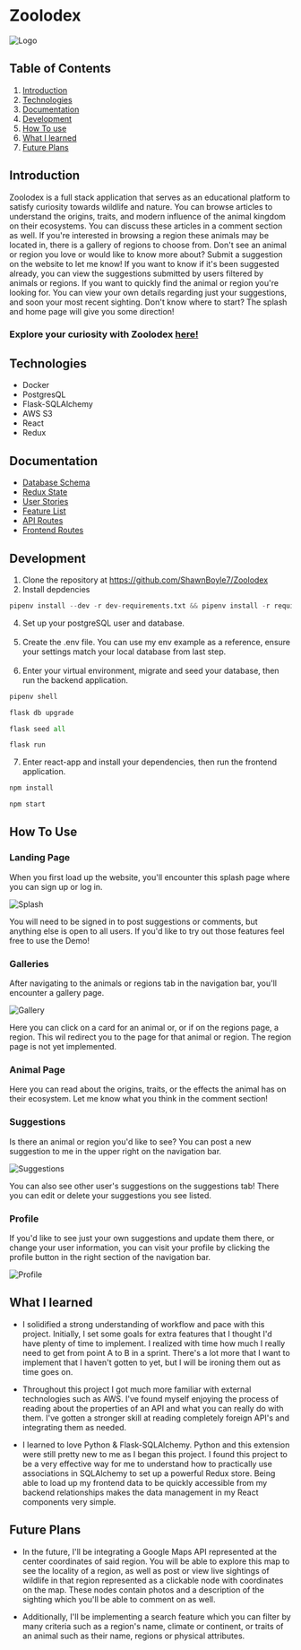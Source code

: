 # Zoolodex
![Logo](https://i.imgur.com/luPwxIE.png)

## Table of Contents

1. [Introduction](#introduction)
2. [Technologies](#technologies)
3. [Documentation](#documentation)
4. [Development](#development)
5. [How To use](#how-to-use)
6. [What I learned](#what-i-learned)
7. [Future Plans](#future-plans)

## Introduction

Zoolodex is a full stack application that serves as an educational platform to satisfy curiosity towards wildlife and nature. You can browse articles to understand the origins, traits, and modern influence of the animal kingdom on their ecosystems. You can discuss these articles in a comment section as well. If you're interested in browsing a region these animals may be located in, there is a gallery of regions to choose from. Don't see an animal or region you love or would like to know more about? Submit a suggestion on the website to let me know! If you want to know if it's been suggested already, you can view the suggestions submitted by users filtered by animals or regions. If you want to quickly find the animal or region you're looking for. You can view your own details regarding just your suggestions, and soon your most recent sighting. Don't know where to start? The splash and home page will give you some direction!

### Explore your curiosity with Zoolodex [here!](https://zoolodex.herokuapp.com)

## Technologies

* Docker
* PostgresQL
* Flask-SQLAlchemy
* AWS S3
* React
* Redux

## Documentation

* [Database Schema](https://github.com/ShawnBoyle7/Zoolodex/wiki/Database-Schema)
* [Redux State](https://github.com/ShawnBoyle7/Zoolodex/wiki/Redux-State)
* [User Stories](https://github.com/ShawnBoyle7/Zoolodex/wiki/User-Stories)
* [Feature List](https://github.com/ShawnBoyle7/Zoolodex/wiki/Feature-List)
* [API Routes](https://github.com/ShawnBoyle7/Zoolodex/wiki/API-Routes)
* [Frontend Routes](https://github.com/ShawnBoyle7/Zoolodex/wiki/Frontend-Routes)

## Development

1. Clone the repository at https://github.com/ShawnBoyle7/Zoolodex
2. Install depdencies  
```py
pipenv install --dev -r dev-requirements.txt && pipenv install -r requirements.txt 
```
4. Set up your postgreSQL user and database. <br></br>
5. Create the .env file. You can use my env example as a reference, ensure your settings match your local database from last step. <br></br>
6. Enter your virtual environment, migrate and seed your database, then run the backend application.  
```py
pipenv shell
```
```py
flask db upgrade
```
```py
flask seed all
```
```py
flask run
```  
7. Enter react-app and install your dependencies, then run the frontend application.  
```py 
npm install
```
```py 
npm start
```

## How To Use

### Landing Page

When you first load up the website, you'll encounter this splash page where you can sign up or log in.

![Splash](https://i.imgur.com/llFIVH5.jpeg)

You will need to be signed in to post suggestions or comments, but anything else is open to all users. If you'd like to try out those features feel free to use the Demo!

### Galleries

After navigating to the animals or regions tab in the navigation bar, you'll encounter a gallery page.

![Gallery](https://i.imgur.com/4JNsvhA.jpeg)

Here you can click on a card for an animal or, or if on the regions page, a region. This wil redirect you to the page for that animal or region. The region page is not yet implemented.

### Animal Page

Here you can read about the origins, traits, or the effects the animal has on their ecosystem. Let me know what you think in the comment section!

### Suggestions

Is there an animal or region you'd like to see? You can post a new suggestion to me in the upper right on the navigation bar.

![Suggestions](https://i.imgur.com/6ZTXxhm.png)

You can also see other user's suggestions on the suggestions tab! There you can edit or delete your suggestions you see listed.

### Profile

If you'd like to see just your own suggestions and update them there, or change your user information, you can visit your profile by clicking the profile button in the right section of the navigation bar.

![Profile](https://i.imgur.com/G7b5B9A.png)

## What I learned

* I solidified a strong understanding of workflow and pace with this project. Initially, I set some goals for extra features that I thought I'd have plenty of time to implement. I realized with time how much I really need to get from point A to B in a sprint. There's a lot more that I want to implement that I haven't gotten to yet, but I will be ironing them out as time goes on.

* Throughout this project I got much more familiar with external technologies such as AWS. I've found myself enjoying the process of reading about the properties of an API and what you can really do with them. I've gotten a stronger skill at reading completely foreign API's and integrating them as needed.

* I learned to love Python & Flask-SQLAlchemy. Python and this extension were still pretty new to me as I began this project. I found this project to be a very effective way for me to understand how to practically use associations in SQLAlchemy to set up a powerful Redux store. Being able to load up my frontend data to be quickly accessible from my backend relationships makes the data management in my React components very simple. 

## Future Plans

* In the future, I'll be integrating a Google Maps API represented at the center coordinates of said region. You will be able to explore this map to see the locality of a region, as well as post or view live sightings of wildlife in that region represented as a clickable node with coordinates on the map. These nodes contain photos and a description of the sighting which you'll be able to comment on as well.

* Additionally, I'll be implementing a search feature which you can filter by many criteria such as a region's name, climate or continent, or traits of an animal such as their name, regions or physical attributes.
